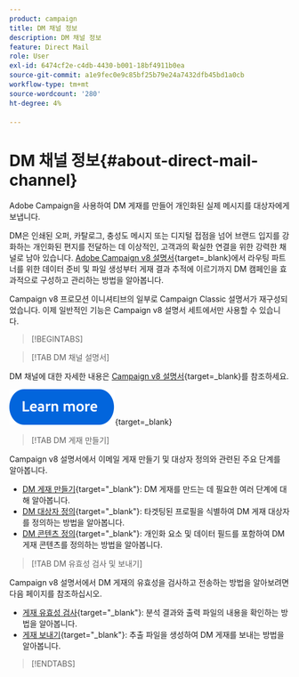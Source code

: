 ```yaml
---
product: campaign
title: DM 채널 정보
description: DM 채널 정보
feature: Direct Mail
role: User
exl-id: 6474cf2e-c4db-4430-b001-18bf4911b0ea
source-git-commit: a1e9fec0e9c85bf25b79e24a7432dfb45bd1a0cb
workflow-type: tm+mt
source-wordcount: '280'
ht-degree: 4%

---
```



# DM 채널 정보{#about-direct-mail-channel}

Adobe Campaign을 사용하여 DM 게재를 만들어 개인화된 실제 메시지를 대상자에게 보냅니다.

DM은 인쇄된 오퍼, 카탈로그, 충성도 메시지 또는 디지털 접점을 넘어 브랜드 입지를 강화하는 개인화된 편지를 전달하는 데 이상적인, 고객과의 확실한 연결을 위한 강력한 채널로 남아 있습니다. [Adobe Campaign v8 설명서](https://experienceleague.adobe.com/docs/campaign/campaign-v8/send/direct-mail.html){target=_blank}에서 라우팅 파트너를 위한 데이터 준비 및 파일 생성부터 게재 결과 추적에 이르기까지 DM 캠페인을 효과적으로 구성하고 관리하는 방법을 알아봅니다.

Campaign v8 프로모션 이니셔티브의 일부로 Campaign Classic 설명서가 재구성되었습니다. 이제 일반적인 기능은 Campaign v8 설명서 세트에서만 사용할 수 있습니다.

>[!BEGINTABS]

>[!TAB DM 채널 설명서]

DM 채널에 대한 자세한 내용은 [Campaign v8 설명서](https://experienceleague.adobe.com/docs/campaign/campaign-v8/send/direct-mail.html){target=_blank}를 참조하세요.


[![이미지](../../assets/do-not-localize/learn-more-button.svg)](https://experienceleague.adobe.com/docs/campaign/campaign-v8/send/direct-mail.html){target=_blank}


>[!TAB DM 게재 만들기]

Campaign v8 설명서에서 이메일 게재 만들기 및 대상자 정의와 관련된 주요 단계를 알아봅니다.

* [DM 게재 만들기](https://experienceleague.adobe.com/docs/campaign/campaign-v8/send/direct-mail.html#creating-a-direct-mail-delivery){target="_blank"}: DM 게재를 만드는 데 필요한 여러 단계에 대해 알아봅니다.
* [DM 대상자 정의](https://experienceleague.adobe.com/docs/campaign/campaign-v8/send/direct-mail.html#creating-a-direct-mail-delivery#defining-the-direct-mail-audience){target="_blank"}: 타겟팅된 프로필을 식별하여 DM 게재 대상자를 정의하는 방법을 알아봅니다.
* [DM 콘텐츠 정의](https://experienceleague.adobe.com/docs/campaign/campaign-v8/send/direct-mail.html#creating-a-direct-mail-delivery#defining-the-direct-mail-content){target="_blank"}: 개인화 요소 및 데이터 필드를 포함하여 DM 게재 콘텐츠를 정의하는 방법을 알아봅니다.

>[!TAB DM 유효성 검사 및 보내기]

Campaign v8 설명서에서 DM 게재의 유효성을 검사하고 전송하는 방법을 알아보려면 다음 페이지를 참조하십시오.

* [게재 유효성 검사](https://experienceleague.adobe.com/docs/campaign/campaign-v8/send/direct-mail.html#creating-a-direct-mail-delivery#defining-the-direct-mail-content){target="_blank"}: 분석 결과와 출력 파일의 내용을 확인하는 방법을 알아봅니다.
* [게재 보내기](https://experienceleague.adobe.com/docs/campaign/campaign-v8/send/direct-mail.html#creating-a-direct-mail-delivery#defining-the-direct-mail-content){target="_blank"}: 추출 파일을 생성하여 DM 게재를 보내는 방법을 알아봅니다.



>[!ENDTABS]